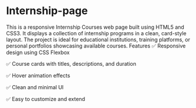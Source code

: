 # Internship-page
This is a responsive Internship Courses web page built using HTML5 and CSS3. It displays a collection of internship programs in a clean, card-style layout. The project is ideal for educational institutions, training platforms, or personal portfolios showcasing available courses.
Features
✅ Responsive design using CSS Flexbox

✅ Course cards with titles, descriptions, and duration

✅ Hover animation effects

✅ Clean and minimal UI

✅ Easy to customize and extend

